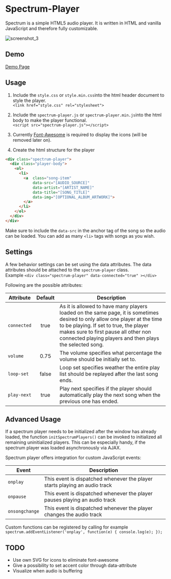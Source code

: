 # Spectrum-Player

Spectrum is a simple HTML5 audio player. It is written in HTML and vanilla JavaScript and therefore fully customizable. 

![screenshot_3](https://user-images.githubusercontent.com/7956606/47041765-fd962380-d189-11e8-9077-438473d71f85.png)




## Demo

[Demo Page](https://haeri.github.io/Spectrum-Player/)



## Usage

1. Include the `style.css` or `style.min.css`into the html header document to style the player.  
`<link href="style.css" rel="stylesheet">`

2. Include the `spectrum-player.js` or `spectrum-player.min.js`into the html body to make the player functional.  
`<script src="spectrum-player.js"></script>`

3. Currently [Font-Awesome](https://fontawesome.com/how-to-use/on-the-web/setup/getting-started?using=web-fonts-with-css) is required to display the icons (will be removed later on). 

4. Create the html structure for the player
```html
<div class="spectrum-player">
  <div class="player-body">
    <ol>
      <li>
        <a 	class="song-item" 
	        data-src="[AUDIO_SOURCE]" 
	        data-artist="[ARTIST_NAME]" 
	        data-title="[SONG_TITLE]" 
	        data-img="[OPTIONAL_ALBUM_ARTWORK]">
        </a>
      </li>
    </ol>
  </div>
</div>
```
Make sure to include the `data-src` in the anchor tag of the song so the audio can be loaded. You can add as many `<li>` tags with songs as you wish.



## Settings

A few behavior settings can be set using the data attributes. The data attributes should be attached to the `spectrum-player` class.  
Example `<div class="spectrum-player" data-connected="true" ></div>`

Following are the possible attributes:

| Attribute | Default | Description |
| --- | :---: | --- |
| `connected` | true | As it is allowed to have many players loaded on the same page, it is sometimes desired to only allow one player at the time to be playing. If set to true, the player makes sure to first pause all other non connected playing players and then plays the selected song. |
| `volume` | 0.75 | The volume specifies what percentage the volume should be initially set to. |
| `loop-set` | false | Loop set specifies weather the entire play list should be replayed after the last song ends. |
| `play-next` | true | Play next specifies if the player should automatically play the next song when the previous one has ended. |


## Advanced Usage

If a spectrum player needs to be initialized after the window has already loaded, the function `initSpectrumPlayers()` can be invoked to initialized all remaining uninitialized players. This can be especially handy, if the spectrum player was loaded asynchronously via AJAX.

Spectrum player offers integration for custom JavaScript events:

| Event | Description |
| --- | --- |
| `onplay` | This event is dispatched whenever the player starts playing an audio track |
| `onpause` | This event is dispatched whenever the player pauses playing an audio track |
| `onsongchange` | This event is dispatched whenever the player changes the audio track |

Custom functions can be registered by calling for example  
`spectrum.addEventListener('onplay', function(e) { console.log(e); });`



## TODO

- Use own SVG for icons to eliminate font-awesome
- Give a possibility to set accent color through data-attribute
- Visualize when audio is buffering
